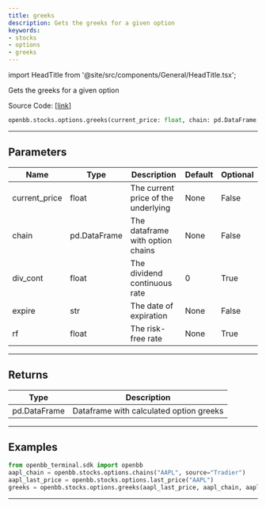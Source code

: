 ```yaml
---
title: greeks
description: Gets the greeks for a given option
keywords:
- stocks
- options
- greeks
---
```


import HeadTitle from '@site/src/components/General/HeadTitle.tsx';

<HeadTitle title="stocks.options.greeks - Reference | OpenBB SDK Docs" />

Gets the greeks for a given option

Source Code: [[link](https://github.com/OpenBB-finance/OpenBBTerminal/tree/main/openbb_terminal/stocks/options/options_sdk_helper.py#L223)]

```python wordwrap
openbb.stocks.options.greeks(current_price: float, chain: pd.DataFrame, expire: str, div_cont: float = 0, rf: Optional[float] = None)
```

---

## Parameters

| Name | Type | Description | Default | Optional |
| ---- | ---- | ----------- | ------- | -------- |
| current_price | float | The current price of the underlying | None | False |
| chain | pd.DataFrame | The dataframe with option chains | None | False |
| div_cont | float | The dividend continuous rate | 0 | True |
| expire | str | The date of expiration | None | False |
| rf | float | The risk-free rate | None | True |


---

## Returns

| Type | Description |
| ---- | ----------- |
| pd.DataFrame | Dataframe with calculated option greeks |
---

## Examples

```python
from openbb_terminal.sdk import openbb
aapl_chain = openbb.stocks.options.chains("AAPL", source="Tradier")
aapl_last_price = openbb.stocks.options.last_price("AAPL")
greeks = openbb.stocks.options.greeks(aapl_last_price, aapl_chain, aapl_chain.iloc[0, 2])
```

---


